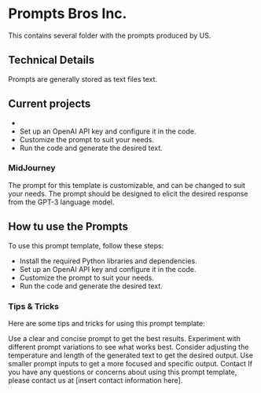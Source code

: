 # Prompts Bros Inc.

This contains several folder with the prompts produced by US.

## Technical Details

Prompts are generally stored as text files text.

## Current projects

- 
- Set up an OpenAI API key and configure it in the code.
- Customize the prompt to suit your needs.
- Run the code and generate the desired text.

### MidJourney

The prompt for this template is customizable, and can be changed to suit your needs. The prompt should be designed to elicit the desired response from the GPT-3 language model.


## How tu use the Prompts

To use this prompt template, follow these steps:

- Install the required Python libraries and dependencies.
- Set up an OpenAI API key and configure it in the code.
- Customize the prompt to suit your needs.
- Run the code and generate the desired text.

### Tips & Tricks
Here are some tips and tricks for using this prompt template:

Use a clear and concise prompt to get the best results.
Experiment with different prompt variations to see what works best.
Consider adjusting the temperature and length of the generated text to get the desired output.
Use smaller prompt inputs to get a more focused and specific output.
Contact
If you have any questions or concerns about using this prompt template, please contact us at [insert contact information here].
